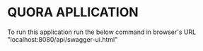 # QUORA APLLICATION

To run this application run the below command in browser's URL
"localhost:8080/api/swagger-ui.html"